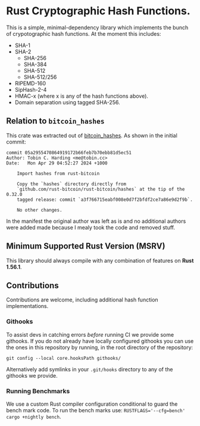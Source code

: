 # Rust Cryptographic Hash Functions.

This is a simple, minimal-dependency library which implements the bunch of crypotographic hash
functions. At the moment this includes:
 - SHA-1
 - SHA-2
   - SHA-256
   - SHA-384
   - SHA-512
   - SHA-512/256
 - RIPEMD-160
 - SipHash-2-4
 - HMAC-x (where x is any of the hash functions above).
 - Domain separation using tagged SHA-256.

## Relation to `bitcoin_hashes`

This crate was extracted out of [bitcoin_hashes](https://crates.io/crates/bitcoin_hashes). As shown
in the initial commit:

```
commit 05a2955470864919172b66feb7b70ebb81d5ec51
Author: Tobin C. Harding <me@tobin.cc>
Date:   Mon Apr 29 04:52:27 2024 +1000

    Import hashes from rust-bitcoin

    Copy the `hashes` directory directly from
    `github.com/rust-bitcoin/rust-bitcoin/hashes` at the tip of the 0.32.0
    tagged release: commit `a3f766715eabf008e0d7f2bfdf2ce7a86e9d2f9b`.

    No other changes.
```

In the manifest the original author was left as is and no additional authors were added made because
I mealy took the code and removed stuff.

## Minimum Supported Rust Version (MSRV)

This library should always compile with any combination of features on **Rust 1.56.1**.

## Contributions

Contributions are welcome, including additional hash function implementations.

### Githooks

To assist devs in catching errors _before_ running CI we provide some githooks. If you do not
already have locally configured githooks you can use the ones in this repository by running, in the
root directory of the repository:
```
git config --local core.hooksPath githooks/
```

Alternatively add symlinks in your `.git/hooks` directory to any of the githooks we provide.

### Running Benchmarks

We use a custom Rust compiler configuration conditional to guard the bench mark code. To run the
bench marks use: `RUSTFLAGS='--cfg=bench' cargo +nightly bench`.
